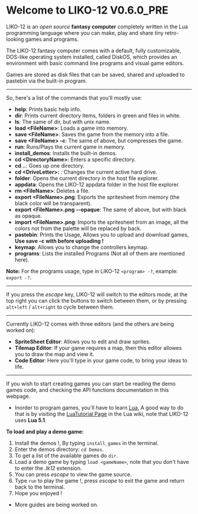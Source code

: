 # Welcome to LIKO-12 V0.6.0_PRE

LIKO-12 is an _open source_ **fantasy computer** completely written in the Lua programming language where you can make, play and share tiny retro-looking games and programs.

The LIKO-12 fantasy computer comes with a default, fully customizable, DOS-like operating system installed, called DiskOS, which provides an environment with basic command line programs and visual game editors.

Games are stored as disk files that can be saved, shared and uploaded to pastebin via the built-in program.

---

So, here's a list of the commands that you'll mostly use:

* **help**: Prints basic help info.
* **dir**: Prints current directory items, folders in green and files in white.
* **ls**: The same of dir, but with unix name.
* **load <FileName\>**: Loads a game into memory.
* **save <FileName\>**: Saves the game from the memory into a file.
* **save <FileName\> -c**: The same of above, but compresses the game.
* **run**: Runs/Plays the current game in memory.
* **install_demos**: Installs the built-in demos.
* **cd <DirectoryName\>**: Enters a specific directory.
* **cd ..**: Goes up one directory.
* **cd <DriveLetter\>:** : Changes the current active hard drive.
* **folder**: Opens the current directory in the host file explorer.
* **appdata**: Opens the LIKO-12 appdata folder in the host file explorer.
* **rm <FileName\>**: Deletes a file.
* **export <FileName\>.png**: Exports the spritesheet from memory (the black color will be transparent).
* **export <FileName\>.png --opaque**: The same of above, but with black as opaque.
* **import <FileName\>.png**: Imports the spritesheet from an image, all the colors not from the palette will be replaced by back.
* **pastebin**: Prints the Usage, Allows you to upload and download games, **Use save -c with before uploading !**
* **keymap**: Allows you to change the controllers keymap.
* **programs**: Lists the installed Programs (Not all of them are mentioned here).

**Note:** For the programs usage, type in LIKO-12 `<program> -?`, example: `export -?`.

---

If you press the _escape_ key, LIKO-12 will switch to the editors mode, at the top right you can click the buttons to switch between them, or by pressing `alt+left` / `alt+right` to cycle between them.

---

Currently LIKO-12 comes with three editors (and the others are being worked on):

* **SpriteSheet Editor**: Allows you to edit and draw sprites.
* **Tilemap Editor**: If your game requires a map, then this editor allowes you to draw the map and view it.
* **Code Editor**: Here you'll type in your game code, to bring your ideas to life.

---

If you wish to start creating games you can start be reading the demo games code, and checking the API functions documentation in this webpage.

* Inorder to program games, you'll have to learn [Lua](http://lua.org), A good way to do that is by visiting the [LuaTutorial Page](http://lua-users.org/wiki/Tutorial) in the Lua wiki, note that LIKO-12 uses **Lua 5.1**.


**To load and play a demo game:**

1. Install the demos !, By typing `install_games` in the terminal.
2. Enter the demos directory: `cd Demos`.
3. To get a list of the available games do `dir`.
4. Load a demo game by typing `load <gameName>`, note that you don't have to enter the _.lk12_ extension.
5. You can press _escape_ to view the game source.
6. Type `run` to play the game !, press _escape_ to exit the game and return back to the terminal.
7. Hope you enjoyed !

* More guides are being worked on.
